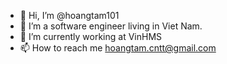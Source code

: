 - 👋 Hi, I’m @hoangtam101
- 👀 I’m a software engineer living in Viet Nam.
- 🌱 I’m currently working at VinHMS
- 📫 How to reach me hoangtam.cntt@gmail.com

<!---
hoangtam101/hoangtam101 is a ✨ special ✨ repository because its `README.md` (this file) appears on your GitHub profile.
You can click the Preview link to take a look at your changes.
--->
